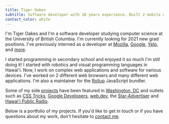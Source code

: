 ```yaml
---
title: Tiger Oakes
subtitle: Software developer with 10 years experience. Built 2 mobile web browsers & hundreds of open source projects.
contact_color: white
---
```


I'm Tiger Oakes and I'm a software developer studying computer science at the University of British Columbia. I'm currently looking for 2021 new grad positions. I've previously interned as a developer at [Mozilla](/projects/mozilla), [Google](/projects/google), [Yelp](/projects/yelp), and [more](/resume).

I started programming in secondary school and enjoyed it so much I'm still doing it! I started with robotics and visual programming languages in Hawai'i. Now, I work on complex web applications and software for various devices. I've worked on 2 different web browsers and many different web applications. I'm also a maintainer for the [Rollup](https://rollupjs.org) JavaScript bundler.

Some of my side [projects](/projects/) have been featured in [Washington, DC](https://gabbard.house.gov/news/press-releases/rep-tulsi-gabbard-presents-congressional-awards-young-leaders-hawai-i-s-second) and outlets such as [CSS Tricks](https://css-tricks.com/maskable-icons-android-adaptive-icons-for-your-pwa/), [Google Developers](https://developers.google.com/web/updates/2019/12/nic79#maskable-icons), [web.dev](https://web.dev/maskable-icon-audit/), the [Star-Advertiser](/featured-in/star-advertiser) and [Hawai'i Public Radio](http://www.bytemarkscafe.org/2015/04/29/episode-348-sounding-rockets-apr-29-2015/).

Below is a portfolio of my projects. If you'd like to get in touch or if you have questions about my work, don't hesitate to [contact me](/contact/).
